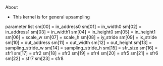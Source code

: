 About
 - This kernel is for general upsampling

parameter list
sm[00] = in_address0
sm[01] = in_width0
sm[02] = in_address1
sm[03] = in_width1
sm[04] = in_height0
sm[05] = in_height1
sm[06] = scale_w
sm[07] = scale_h
sm[08] = iy_stride
sm[09] = ix_stride
sm[10] = out_address
sm[11] = out_width
sm[12] = out_height
sm[13] = sampling_stride_w
sm[14] = sampling_stride_h
sm[15] = sfr_size
sm[16] = sfr1
sm[17] = sfr2
sm[18] = sfr3
sm[19] = sfr4
sm[20] = sfr5
sm[21] = sfr6
sm[22] = sfr7
sm[23] = sfr8
